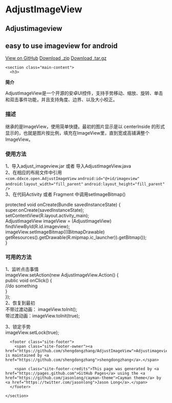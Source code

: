 # AdjustImageView
<!DOCTYPE html>
<html lang="en-us">
  <head>
    <meta charset="UTF-8">
    <title>Adjustimageview by shengdongzhang</title>
    <meta name="viewport" content="width=device-width, initial-scale=1">
    <link rel="stylesheet" type="text/css" href="stylesheets/normalize.css" media="screen">
    <link href='https://fonts.googleapis.com/css?family=Open+Sans:400,700' rel='stylesheet' type='text/css'>
    <link rel="stylesheet" type="text/css" href="stylesheets/stylesheet.css" media="screen">
    <link rel="stylesheet" type="text/css" href="stylesheets/github-light.css" media="screen">
  </head>
  <body>
    <section class="page-header">
      <h1 class="project-name">Adjustimageview</h1>
      <h2 class="project-tagline">easy to use imageview for android</h2>
      <a href="https://github.com/shengdongzhang/AdjustImageView" class="btn">View on GitHub</a>
      <a href="https://github.com/shengdongzhang/AdjustImageView/zipball/master" class="btn">Download .zip</a>
      <a href="https://github.com/shengdongzhang/AdjustImageView/tarball/master" class="btn">Download .tar.gz</a>
    </section>

    <section class="main-content">
      <h3>
<a id="简介" class="anchor" href="#%E7%AE%80%E4%BB%8B" aria-hidden="true"><span class="octicon octicon-link"></span></a><strong>简介</strong>
</h3>

<p>AdjustImageView是一个开源的安卓UI控件，支持手势移动、缩放、旋转、单击和双击事件功能，并且支持角度、边界、以及大小校正。<br></p>

<h3>
<a id="描述" class="anchor" href="#%E6%8F%8F%E8%BF%B0" aria-hidden="true"><span class="octicon octicon-link"></span></a><strong>描述</strong>
</h3>

<p>继承的是ImageView，使用简单快捷。最初的图片显示是以 centerInside 的形式显示的，也就是图片按比例，填充在ImageView里，直到宽或高铺满整个ImageView。<br></p>

<h3>
<a id="使用方法" class="anchor" href="#%E4%BD%BF%E7%94%A8%E6%96%B9%E6%B3%95" aria-hidden="true"><span class="octicon octicon-link"></span></a><strong>使用方法</strong>
</h3>

<p>1、导入adjust_imageview.jar 或者 导入AdjustImageView.java<br>
2、在相应的布局文件中引用 <br>
    <code>&lt;com.ddxce.open.AdjustImageView</code>
         <code>android:id="@+id/imageview"</code>
         <code>android:layout_width="fill_parent"</code>
         <code>android:layout_height="fill_parent" /&gt;</code> <br>
3、在代码Activity 或者 Fragment 中调用setImageBitmap() <br></p>

<p>protected void onCreate(Bundle savedInstanceState) { <br>
        super.onCreate(savedInstanceState); <br>
        setContentView(R.layout.activity_main); <br>
        AdjustImageView imageView = (AdjustImageView) findViewById(R.id.imageview); <br>
        imageView.setImageBitmap(((BitmapDrawable) <br>getResources().getDrawable(R.mipmap.ic_launcher)).getBitmap()); <br>
    }<br></p>

<h3>
<a id="可用的方法" class="anchor" href="#%E5%8F%AF%E7%94%A8%E7%9A%84%E6%96%B9%E6%B3%95" aria-hidden="true"><span class="octicon octicon-link"></span></a><strong>可用的方法</strong>
</h3>

<p>1、监听点击事情<br>
imageView.setAction(new AdjustImageView.Action() {<br>
            public void onClick() {<br>
                //do something<br>
            }<br>
        });<br>
2、恢复到最初<br>
不带过渡动画：  imageView.toInit();<br>
带过渡动画：imageView.toInit(true);<br></p>

<p>3、锁定手势<br>
imageView.setLock(true);<br></p>

      <footer class="site-footer">
        <span class="site-footer-owner"><a href="https://github.com/shengdongzhang/AdjustImageView">Adjustimageview</a> is maintained by <a href="https://github.com/shengdongzhang">shengdongzhang</a>.</span>

        <span class="site-footer-credits">This page was generated by <a href="https://pages.github.com">GitHub Pages</a> using the <a href="https://github.com/jasonlong/cayman-theme">Cayman theme</a> by <a href="https://twitter.com/jasonlong">Jason Long</a>.</span>
      </footer>

    </section>

  
  </body>
</html>

